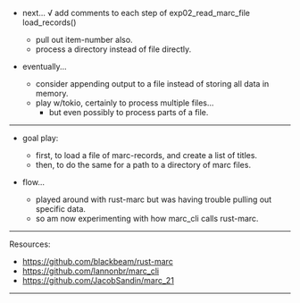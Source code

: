 
- next...
    √ add comments to each step of exp02_read_marc_file load_records()
    - pull out item-number also.
    - process a directory instead of file directly.

- eventually...
    - consider appending output to a file instead of storing all data in memory.
    - play w/tokio, certainly to process multiple files...
        - but even possibly to process parts of a file.

---

- goal play:
    - first, to load a file of marc-records, and create a list of titles.
    - then, to do the same for a path to a directory of marc files.

- flow...
    - played around with rust-marc but was having trouble pulling out specific data.
    - so am now experimenting with how marc_cli calls rust-marc.

---

Resources:
- <https://github.com/blackbeam/rust-marc>
- <https://github.com/lannonbr/marc_cli>
- <https://github.com/JacobSandin/marc_21>

---
